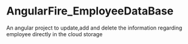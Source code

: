 # AngularFire_EmployeeDataBase
An angular project to update,add and delete the information regarding employee directly in the cloud storage
